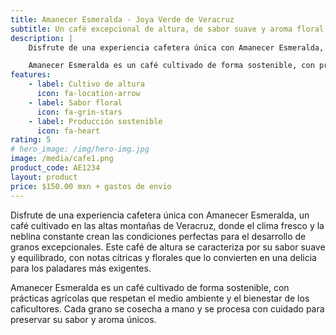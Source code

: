 ```yaml
---
title: Amanecer Esmeralda - Joya Verde de Veracruz
subtitle: Un café excepcional de altura, de sabor suave y aroma floral.
description: |
    Disfrute de una experiencia cafetera única con Amanecer Esmeralda, un café cultivado en las altas montañas de Veracruz, donde el clima fresco y la neblina constante crean las condiciones perfectas para el desarrollo de granos excepcionales. Este café de altura se caracteriza por su sabor suave y equilibrado, con notas cítricas y florales que lo convierten en una delicia para los paladares más exigentes. 

    Amanecer Esmeralda es un café cultivado de forma sostenible, con prácticas agrícolas que respetan el medio ambiente y el bienestar de los caficultores. Cada grano se cosecha a mano y se procesa con cuidado para preservar su sabor y aroma únicos.
features:
    - label: Cultivo de altura
      icon: fa-location-arrow
    - label: Sabor floral
      icon: fa-grin-stars
    - label: Producción sostenible
      icon: fa-heart
rating: 5
# hero_image: /img/hero-img.jpg
image: /media/cafe1.png
product_code: AE1234
layout: product
price: $150.00 mxn + gastos de envio
---
```


Disfrute de una experiencia cafetera única con Amanecer Esmeralda, un café cultivado en las altas montañas de Veracruz, donde el clima fresco y la neblina constante crean las condiciones perfectas para el desarrollo de granos excepcionales. Este café de altura se caracteriza por su sabor suave y equilibrado, con notas cítricas y florales que lo convierten en una delicia para los paladares más exigentes. 

Amanecer Esmeralda es un café cultivado de forma sostenible, con prácticas agrícolas que respetan el medio ambiente y el bienestar de los caficultores. Cada grano se cosecha a mano y se procesa con cuidado para preservar su sabor y aroma únicos.